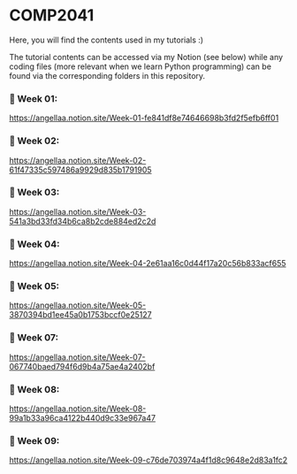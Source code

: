 # COMP2041

Here, you will find the contents used in my tutorials :)

The tutorial contents can be accessed via my Notion (see below) while any coding files (more relevant when we learn Python programming) can be found via the corresponding folders in this repository.

### 🌱 Week 01:

https://angellaa.notion.site/Week-01-fe841df8e74646698b3fd2f5efb6ff01

### 🌿 Week 02:

https://angellaa.notion.site/Week-02-61f47335c597486a9929d835b1791905

### 🍄 Week 03:

https://angellaa.notion.site/Week-03-541a3bd33fd34b6ca8b2cde884ed2c2d

### 🐚 Week 04:

https://angellaa.notion.site/Week-04-2e61aa16c0d44f17a20c56b833acf655

### 🐛 Week 05:

https://angellaa.notion.site/Week-05-3870394bd1ee45a0b1753bccf0e25127

### 🐍  Week 07:

https://angellaa.notion.site/Week-07-067740baed794f6d9b4a75ae4a2402bf

### 🌻 Week 08:

https://angellaa.notion.site/Week-08-99a1b33a96ca4122b440d9c33e967a47

### 🐑 Week 09:

https://angellaa.notion.site/Week-09-c76de703974a4f1d8c9648e2d83a1fc2
